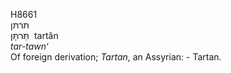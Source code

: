<body>
  <p>H8661<br>  תּרתּן  <br> תַּּרתָּּן  ‎  tartân  <br><i>tar-tawn‘ </i><br>Of foreign derivation; <i>Tartan</i>, an Assyrian: - Tartan.<br></p>
 </body>